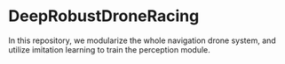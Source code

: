 # DeepRobustDroneRacing
In this repository, we modularize the whole navigation drone system, and utilize imitation learning to train the perception module.
